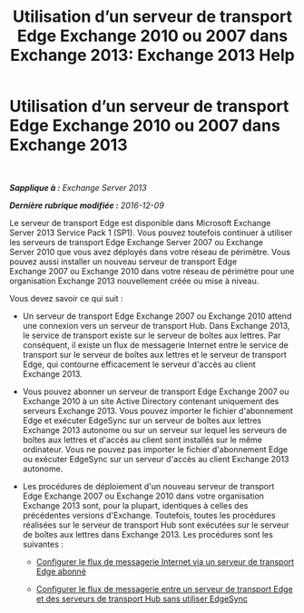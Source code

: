 ﻿---
title: 'Utilisation d’un serveur de transport Edge Exchange 2010 ou 2007 dans Exchange 2013: Exchange 2013 Help'
TOCTitle: Utilisation d’un serveur de transport Edge Exchange 2010 ou 2007 dans Exchange 2013
ms:assetid: ce99b4bd-868c-4767-9009-e22c17ac0ac7
ms:mtpsurl: https://technet.microsoft.com/fr-fr/library/JJ150569(v=EXCHG.150)
ms:contentKeyID: 50479195
ms.date: 04/24/2018
mtps_version: v=EXCHG.150
ms.translationtype: HT
---

# Utilisation d’un serveur de transport Edge Exchange 2010 ou 2007 dans Exchange 2013

 

_**Sapplique à :** Exchange Server 2013_

_**Dernière rubrique modifiée :** 2016-12-09_

Le serveur de transport Edge est disponible dans Microsoft Exchange Server 2013 Service Pack 1 (SP1). Vous pouvez toutefois continuer à utiliser les serveurs de transport Edge Exchange Server 2007 ou Exchange Server 2010 que vous avez déployés dans votre réseau de périmètre. Vous pouvez aussi installer un nouveau serveur de transport Edge Exchange 2007 ou Exchange 2010 dans votre réseau de périmètre pour une organisation Exchange 2013 nouvellement créée ou mise à niveau.

Vous devez savoir ce qui suit :

  - Un serveur de transport Edge Exchange 2007 ou Exchange 2010 attend une connexion vers un serveur de transport Hub. Dans Exchange 2013, le service de transport existe sur le serveur de boîtes aux lettres. Par conséquent, il existe un flux de messagerie Internet entre le service de transport sur le serveur de boîtes aux lettres et le serveur de transport Edge, qui contourne efficacement le serveur d'accès au client Exchange 2013.

  - Vous pouvez abonner un serveur de transport Edge Exchange 2007 ou Exchange 2010 à un site Active Directory contenant uniquement des serveurs Exchange 2013. Vous pouvez importer le fichier d'abonnement Edge et exécuter EdgeSync sur un serveur de boîtes aux lettres Exchange 2013 autonome ou sur un serveur sur lequel les serveurs de boîtes aux lettres et d'accès au client sont installés sur le même ordinateur. Vous ne pouvez pas importer le fichier d'abonnement Edge ou exécuter EdgeSync sur un serveur d'accès au client Exchange 2013 autonome.

  - Les procédures de déploiement d'un nouveau serveur de transport Edge Exchange 2007 ou Exchange 2010 dans votre organisation Exchange 2013 sont, pour la plupart, identiques à celles des précédentes versions d'Exchange. Toutefois, toutes les procédures réalisées sur le serveur de transport Hub sont exécutées sur le serveur de boîtes aux lettres dans Exchange 2013. Les procédures sont les suivantes :
    
      - [Configurer le flux de messagerie Internet via un serveur de transport Edge abonné](https://go.microsoft.com/fwlink/p/?linkid=275859)
    
      - [Configurer le flux de messagerie entre un serveur de transport Edge et des serveurs de transport Hub sans utiliser EdgeSync](https://go.microsoft.com/fwlink/p/?linkid=276661)

